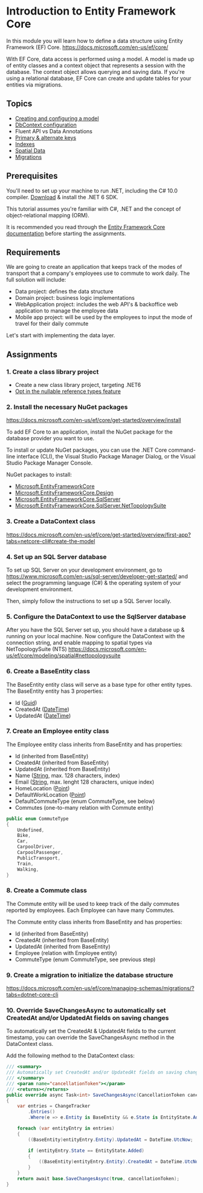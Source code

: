 # Introduction to Entity Framework Core

In this module you will learn how to define a data structure using Entity Framework (EF) Core.
https://docs.microsoft.com/en-us/ef/core/

With EF Core, data access is performed using a model. A model is made up of entity classes
and a context object that represents a session with the database.  The context object allows querying and saving data. If you're using a relational database, EF Core can create and update tables for your entities via migrations.

## Topics
 - [Creating and configuring a model](https://docs.microsoft.com/en-us/ef/core/modeling/)
 - [DbContext configuration](https://docs.microsoft.com/en-us/ef/core/dbcontext-configuration/)
 - Fluent API vs Data Annotations
 - [Primary & alternate keys](https://docs.microsoft.com/en-us/ef/core/modeling/keys?tabs=fluent-api)
 - [Indexes](https://docs.microsoft.com/en-us/ef/core/modeling/indexes?tabs=fluent-api)
 - [Spatial Data](https://docs.microsoft.com/en-us/ef/core/modeling/spatial)
 - [Migrations](https://docs.microsoft.com/en-us/ef/core/managing-schemas/migrations/?tabs=dotnet-core-cli)

## Prerequisites
You'll need to set up your machine to run .NET, including the C# 10.0 compiler. [Download](https://dotnet.microsoft.com/download/dotnet/6.0) & install the .NET 6 SDK.

This tutorial assumes you're familiar with C#, .NET and the concept of object-relational mapping (ORM). 

It is recommended you read through the [Entity Framework Core documentation](https://docs.microsoft.com/en-us/ef/core/) before starting the assignments.

## Requirements

We are going to create an application that keeps track of the modes of transport that a company's employees use to commute to work daily. The full solution will include:
- Data project: defines the data structure
- Domain project: business logic implementations
- WebApplication project: includes the web API's & backoffice web application to manage the employee data
- Mobile app project: will be used by the employees to input the mode of travel for their daily commute

Let's start with implementing the data layer.

## Assignments

### 1. Create a class library project
 - Create a new class library project, targeting .NET6
 - [Opt in the nullable reference types feature](https://docs.microsoft.com/en-us/dotnet/csharp/whats-new/tutorials/nullable-reference-types#create-the-application-and-enable-nullable-reference-types)
### 2. Install the necessary NuGet packages
https://docs.microsoft.com/en-us/ef/core/get-started/overview/install

To add EF Core to an application, install the NuGet package for the database provider you want to use.

To install or update NuGet packages, you can use the .NET Core command-line interface (CLI), the Visual Studio Package Manager Dialog, or the Visual Studio Package Manager Console.

NuGet packages to install:
 - [Microsoft.EntityFrameworkCore](https://www.nuget.org/packages/Microsoft.EntityFrameworkCore/)
 - [Microsoft.EntityFrameworkCore.Design](https://www.nuget.org/packages/Microsoft.EntityFrameworkCore.Design)
 - [Microsoft.EntityFrameworkCore.SqlServer](https://www.nuget.org/packages/Microsoft.EntityFrameworkCore.SqlServer)
 - [Microsoft.EntityFrameworkCore.SqlServer.NetTopologySuite](https://www.nuget.org/packages/Microsoft.EntityFrameworkCore.SqlServer.NetTopologySuite)

### 3. Create a DataContext class
https://docs.microsoft.com/en-us/ef/core/get-started/overview/first-app?tabs=netcore-cli#create-the-model

### 4. Set up an SQL Server database
To set up SQL Server on your development environment, go to https://www.microsoft.com/en-us/sql-server/developer-get-started/ and select the programming language (C#) & the operating system of your development environment. 

Then, simply follow the instructions to set up a SQL Server locally.

### 5. Configure the DataContext to use the SqlServer database
After you have the SQL Server set up, you should have a database up & running on your local machine. 
Now configure the DataContext with the connection string, and enable mapping to spatial types via NetTopologySuite (NTS)
https://docs.microsoft.com/en-us/ef/core/modeling/spatial#nettopologysuite

### 6. Create a BaseEntity class
The BaseEntity entity class will serve as a base type for other entity types.
The BaseEntity entity has 3 properties:
- Id ([Guid](https://docs.microsoft.com/en-us/dotnet/api/system.guid))
- CreatedAt ([DateTime](https://docs.microsoft.com/en-us/dotnet/api/system.datetime))
- UpdatedAt ([DateTime](https://docs.microsoft.com/en-us/dotnet/api/system.datetime))

### 7. Create an Employee entity class
The Employee entity class inherits from BaseEntity and has properties:
- Id (inherited from BaseEntity)
- CreatedAt (inherited from BaseEntity)
- UpdatedAt (inherited from BaseEntity)
- Name ([String](https://docs.microsoft.com/en-us/dotnet/api/system.string), max. 128 characters, index)
- Email ([String](https://docs.microsoft.com/en-us/dotnet/api/system.string), max. lenght 128 characters, unique index)
- HomeLocation ([Point](http://nettopologysuite.github.io/NetTopologySuite/api/NetTopologySuite.Geometries.Point.html?q=Point))
- DefaultWorkLocation ([Point](http://nettopologysuite.github.io/NetTopologySuite/api/NetTopologySuite.Geometries.Point.html?q=Point))
- DefaultCommuteType (enum CommuteType, see below)
- Commutes (one-to-many relation with Commute entity)

```c#
public enum CommuteType
{
    Undefined,
    Bike,
    Car,
    CarpoolDriver,
    CarpoolPassenger,
    PublicTransport,
    Train,
    Walking,
}
```

### 8. Create a Commute class
The Commute entity will be used to keep track of the daily commutes reported by employees. Each Employee can have many Commutes.

The Commute entity class inherits from BaseEntity and has properties:
- Id (inherited from BaseEntity)
- CreatedAt (inherited from BaseEntity)
- UpdatedAt (inherited from BaseEntity)
- Employee (relation with Employee entity)
- CommuteType (enum CommuteType, see previous step)

### 9. Create a migration to initialize the database structure
https://docs.microsoft.com/en-us/ef/core/managing-schemas/migrations/?tabs=dotnet-core-cli

### 10. Override SaveChangesAsync to automatically set CreatedAt and/or UpdatedAt fields on saving changes
To automatically set the CreatedAt & UpdatedAt fields to the current timestamp, you can override the SaveChangesAsync method in the DataContext class.

Add the following method to the DataContext class:
``` c#
/// <summary>
/// Automatically set CreatedAt and/or UpdatedAt fields on saving changes
/// </summary>
/// <param name="cancellationToken"></param>
/// <returns></returns>
public override async Task<int> SaveChangesAsync(CancellationToken cancellationToken = default(CancellationToken))
{
    var entries = ChangeTracker
        .Entries()
        .Where(e => e.Entity is BaseEntity && e.State is EntityState.Added or EntityState.Modified);

    foreach (var entityEntry in entries)
    {
        ((BaseEntity)entityEntry.Entity).UpdatedAt = DateTime.UtcNow;

        if (entityEntry.State == EntityState.Added)
        {
            ((BaseEntity)entityEntry.Entity).CreatedAt = DateTime.UtcNow;
        }
    }
    return await base.SaveChangesAsync(true, cancellationToken);
}
```
